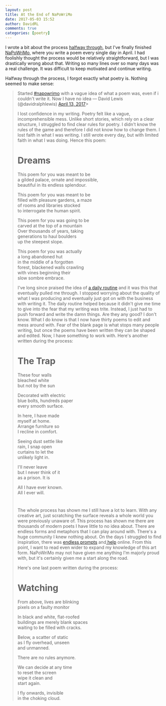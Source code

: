 ```yaml
---  
layout: post  
title: At the End of NaPoWriMo  
date: 2017-05-03 15:52  
author: DavidRL  
comments: true  
categories: [poetry]  
---  
```

I wrote a bit about the process <a href="http://davidralphlewis.co.uk/napowrimo-halfway-through/">halfway through</a>, but I've finally finished <a href="http://www.napowrimo.net/">NaPoWriMo</a>, where you write a poem every single day in April. I had foolishly thought the process would be relatively straightforward, but I was drastically wrong about that. Writing so many lines over so many days was a real challenge. It was difficult to keep motivated and continue writing.  

Halfway through the process, I forgot exactly what poetry is. Nothing seemed to make sense:  

<blockquote class="twitter-tweet" data-lang="en">  
<p dir="ltr" lang="en">Started <a href="https://twitter.com/hashtag/napowrimo?src=hash">#napowrimo</a> with a vague idea of what a poem was, even if i couldn't write it. Now I have no idea  
— David Lewis (@davidralphlewis) <a href="https://twitter.com/davidralphlewis/status/852614457712926726">April 13, 2017</a>>  

<script async src="//platform.twitter.com/widgets.js" charset="utf-8"></script>  
I lost confidence in my writing. Poetry felt like a vague, incomprehensible mess. Unlike short stories, which rely on a clear structure, I struggled to find clear rules for poetry. I didn't know the rules of the game and therefore I did not know how to change them. I lost faith in what I was writing. I still wrote every day, but with limited faith in what I was doing. Hence this poem:  

<!--more-->  

<h1>Dreams</h1>  

This poem for you was meant to be  
a gilded palace, ornate and impossible,  
beautiful in its endless splendour.  

This poem for you was meant to be  
filled with pleasure gardens, a maze  
of rooms and libraries stocked  
to interrogate the human spirit.  

This poem for you was going to be  
carved at the top of a mountain  
Over thousands of years, taking  
generations to haul boulders  
up the steepest slope.  

This poem for you was actually  
a long abandoned hut  
in the middle of a forgotten  
forest, blackened walls crawling  
with vines beginning their  
slow sombre embrace.  

I've long since praised the idea of <a href="http://davidralphlewis.co.uk/the-importance-of-a-creative-routine/">a daily routine</a> and it was this that eventually pulled me through. I stopped worrying about the quality of what I was producing and eventually just got on with the business with writing it. The daily routine helped because it didn't give me time to give into the fear that my writing was trite. Instead, I just had to push forward and write the damn things. Are they any good? I don't know. What I do know is that I now have thirty poems to edit and mess around with. Fear of the blank page is what stops many people writing, but once the poems have been written they can be shaped and edited. Now, I have something to work with. Here's another written during the process:  

<h1>The Trap</h1>  

These four walls  
bleached white  
but not by the sun  

Decorated with electric  
blue bolts, hundreds paper  
every smooth surface.  

In here, I have made  
myself at home.  
Arrange furniture so  
I recline in comfort.  

Seeing dust settle like  
rain, I snap open  
curtains to let the  
unlikely light in.  

I'll never leave  
but I never think of it  
as a prison. It is  

All I have ever known.  
All I ever will.  

<h1></h1>  

The whole process has shown me I still have a lot to learn. With any creative art, just scratching the surface reveals a whole world you were previously unaware of. This process has shown me there are thousands of modern poets I have little to no idea about. There are endless forms and metaphors that I can play around with. There's a huge community I knew nothing about. On the days I struggled to find inspiration, there was <a href="http://vagabondly.tumblr.com/post/158973397731/a-source-of-prompts-prompt-listings-for">endless prompts</a> and<a href="https://belljarblog.wordpress.com/2017/04/19/naporemo-19-plus-ca-change/"> help</a> online. From this point, I want to read even wider to expand my knowledge of this art form. NaPoWriMo may not have given me anything I'm majorly proud with, but it's certainly given me a start along the road.  

Here's one last poem written during the process:  

<h1>Watching</h1>  

From above, lives are blinking  
pixels on a faulty monitor  

In black and white, flat-roofed  
buildings are merely blank spaces  
waiting to be filled with cracks.  

Below, a scatter of static  
as I fly overhead, unseen  
and unmanned.  

There are no rules anymore.  

We can decide at any time  
to reset the screen  
wipe it clean and  
start again.  

I fly onwards, invisible  
in the choking cloud.  
